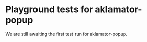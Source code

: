 # Playground tests for aklamator-popup
We are still awaiting the first test run for aklamator-popup.
